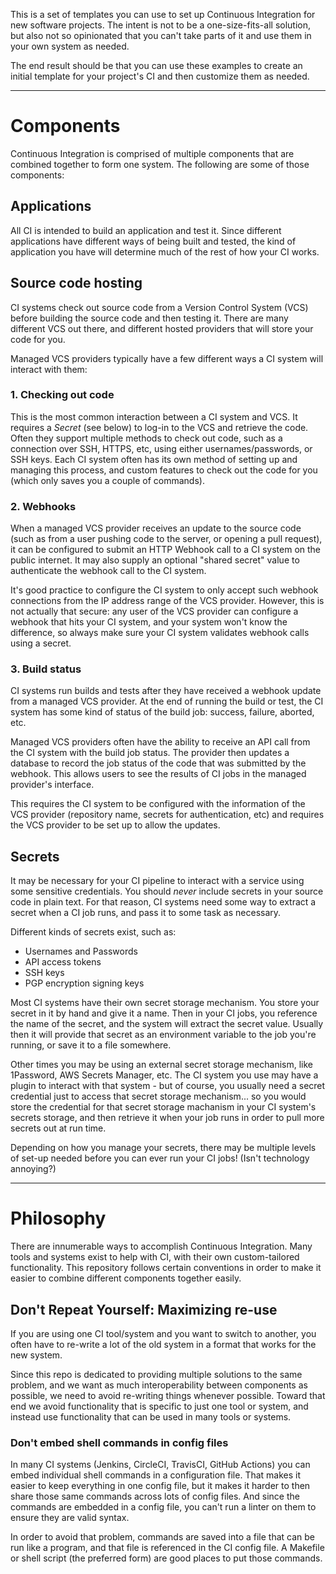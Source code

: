 This is a set of templates you can use to set up Continuous Integration for new 
software projects. The intent is not to be a one-size-fits-all solution, but also
not so opinionated that you can't take parts of it and use them in your own system
as needed.

The end result should be that you can use these examples to create an initial
template for your project's CI and then customize them as needed.

---

# Components

Continuous Integration is comprised of multiple components that are combined
together to form one system. The following are some of those components:

## Applications

All CI is intended to build an application and test it. Since different 
applications have different ways of being built and tested, the kind of 
application you have will determine much of the rest of how your CI works.

## Source code hosting

CI systems check out source code from a Version Control System (VCS) before
building the source code and then testing it. There are many different VCS
out there, and different hosted providers that will store your code for you.

Managed VCS providers typically have a few different ways a CI system will
interact with them:

### 1. Checking out code
This is the most common interaction between a CI system and VCS. It requires
a *Secret* (see below) to log-in to the VCS and retrieve the code. Often they
support multiple methods to check out code, such as a connection over SSH,
HTTPS, etc, using either usernames/passwords, or SSH keys. Each CI system often
has its own method of setting up and managing this process, and custom features
to check out the code for you (which only saves you a couple of commands).

### 2. Webhooks
When a managed VCS provider receives an update to the source code (such as
from a user pushing code to the server, or opening a pull request), it can
be configured to submit an HTTP Webhook call to a CI system on the public
internet. It may also supply an optional "shared secret" value to authenticate
the webhook call to the CI system.

It's good practice to configure the CI system to only accept such webhook
connections from the IP address range of the VCS provider. However, this is
not actually that secure: any user of the VCS provider can configure a webhook
that hits your CI system, and your system won't know the difference, so always
make sure your CI system validates webhook calls using a secret.

### 3. Build status
CI systems run builds and tests after they have received a webhook update from
a managed VCS provider. At the end of running the build or test, the CI system
has some kind of status of the build job: success, failure, aborted, etc.

Managed VCS providers often have the ability to receive an API call from the
CI system with the build job status. The provider then updates a database
to record the job status of the code that was submitted by the webhook. This
allows users to see the results of CI jobs in the managed provider's interface.

This requires the CI system to be configured with the information of the VCS
provider (repository name, secrets for authentication, etc) and requires the
VCS provider to be set up to allow the updates.


## Secrets

It may be necessary for your CI pipeline to interact with a service using some
sensitive credentials. You should *never* include secrets in your source code
in plain text. For that reason, CI systems need some way to extract a secret
when a CI job runs, and pass it to some task as necessary.

Different kinds of secrets exist, such as:
 - Usernames and Passwords
 - API access tokens
 - SSH keys
 - PGP encryption signing keys

Most CI systems have their own secret storage mechanism. You store your secret
in it by hand and give it a name. Then in your CI jobs, you reference the name
of the secret, and the system will extract the secret value. Usually then it
will provide that secret as an environment variable to the job you're running,
or save it to a file somewhere.

Other times you may be using an external secret storage mechanism, like 
1Password, AWS Secrets Manager, etc. The CI system you use may have a plugin to
interact with that system - but of course, you usually need a secret credential 
just to access that secret storage mechanism... so you would store the credential
for that secret storage machanism in your CI system's secrets storage, and then
retrieve it when your job runs in order to pull more secrets out at run time.

Depending on how you manage your secrets, there may be multiple levels of
set-up needed before you can ever run your CI jobs! (Isn't technology annoying?)

---

# Philosophy

There are innumerable ways to accomplish Continuous Integration. Many tools and
systems exist to help with CI, with their own custom-tailored functionality.
This repository follows certain conventions in order to make it easier to combine
different components together easily.

## Don't Repeat Yourself: Maximizing re-use

If you are using one CI tool/system and you want to switch to another, you often
have to re-write a lot of the old system in a format that works for the new system.

Since this repo is dedicated to providing multiple solutions to the same problem,
and we want as much interoperability between components as possible, we need to
avoid re-writing things whenever possible. Toward that end we avoid functionality
that is specific to just one tool or system, and instead use functionality that
can be used in many tools or systems.

### Don't embed shell commands in config files

In many CI systems (Jenkins, CircleCI, TravisCI, GitHub Actions) you can embed
individual shell commands in a configuration file. That makes it easier to keep
everything in one config file, but it makes it harder to then share those same
commands across lots of config files. And since the commands are embedded in
a config file, you can't run a linter on them to ensure they are valid syntax.

In order to avoid that problem, commands are saved into a file that can be run
like a program, and that file is referenced in the CI config file. A Makefile
or shell script (the preferred form) are good places to put those commands.

